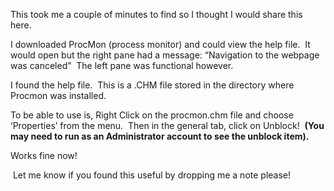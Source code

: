 This took me a couple of minutes to find so I thought I would share this here.

I downloaded ProcMon (process monitor) and could view the help file.&nbsp; It would open but the right pane had a message: &#8220;Navigation to the webpage was canceled&#8221;&nbsp; The left pane was functional however.

I found the help file.&nbsp; This is a .CHM file stored in the directory where Procmon was installed.

To be able to use is, Right Click on the procmon.chm file and choose &#8216;Properties&#8217; from the menu.&nbsp; Then in the&nbsp;general tab, click on Unblock!&nbsp; **(You may need to run as an Administrator account to see the unblock item).**

Works fine now!

&nbsp;Let me know if you found this useful by dropping me a note please!